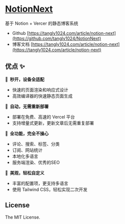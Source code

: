# [NotionNext](https://tangly1024.com/article/notion-next)

基于 Notion + Vercer 的静态博客系统

 - Github [https://tangly1024.com/article/notion-next](https://github.com/tangly1024/NotionNext)
 - 博客文档 [https://tangly1024.com/article/notion-next](https://tangly1024.com/article/notion-next)
## 优点 ✨ 

**🚀 &nbsp;秒开，设备全适配**

- 快速的页面渲染和响应式设计
- 高效编译器的快速静态页面生成

**🤖 &nbsp;自动，无需重新部署**

- 部署在免费、高速的 Vercel 平台
- 支持增量式更新，更新文章后无需重复部署

**🚙 &nbsp;全功能，完全不操心**

- 评论、搜索、标签、分类
- 订阅、网站统计
- 本地化多语言
- 服务端渲染、优秀的SEO

**🎨 &nbsp;美观，轻松自定义**
- 丰富的配置项，更支持多语言
- 使用 Tailwind CSS，轻松实现二次开发

## License

The MIT License.
